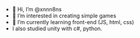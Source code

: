 - 👋 Hi, I’m @xnnn8ns
- 👀 I’m interested in creating simple games
- 🌱 I’m currently learning front-end (JS, html, css)
- I also studied unity with c#, python.


<!---
xnnn8ns/xnnn8ns is a ✨ special ✨ repository because its `README.md` (this file) appears on your GitHub profile.
You can click the Preview link to take a look at your changes.
--->
